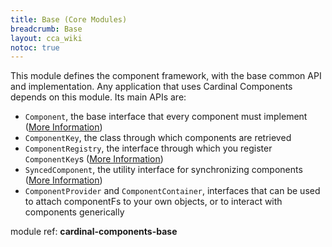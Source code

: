 ```yaml
---
title: Base (Core Modules)
breadcrumb: Base
layout: cca_wiki
notoc: true
---
```


This module defines the component framework, with the base common API and implementation. Any application that uses Cardinal Components depends on this module. Its main APIs are:

- `Component`, the base interface that every component must implement ([More Information](../implementing-component))
- `ComponentKey`, the class through which components are retrieved
- `ComponentRegistry`, the interface through which you register `ComponentKey`s ([More Information](../registration))
- `SyncedComponent`, the utility interface for synchronizing components ([More Information](../synchronization))
- `ComponentProvider` and `ComponentContainer`, interfaces that can be used to attach componentFs to your own objects, or to interact with components generically

module ref: **cardinal-components-base**